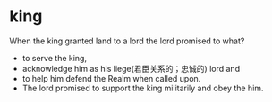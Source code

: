 # king

When the king granted land to a lord the lord promised to what?

- to serve the king,
- acknowledge him as his liege(君臣关系的；忠诚的) lord and
- to help him defend the Realm when called upon.
- The lord promised to support the king militarily and obey the him.
